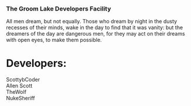 ### The Groom Lake Developers Facility
All men dream, but not equally. Those who dream by night in the dusty recesses of their minds, wake in the day to find that it was vanity: but the dreamers of the day are dangerous men, for they may act on their dreams with open eyes, to make them possible.

# Developers: 
ScottybCoder <Truman Scott Buffington><br>
Allen Scott  <Sebastian Scott Buffington><br>
TheWolf      <Winston Terrance Wolfe><br>
NukeSheriff  <Bob Marion>
                       
